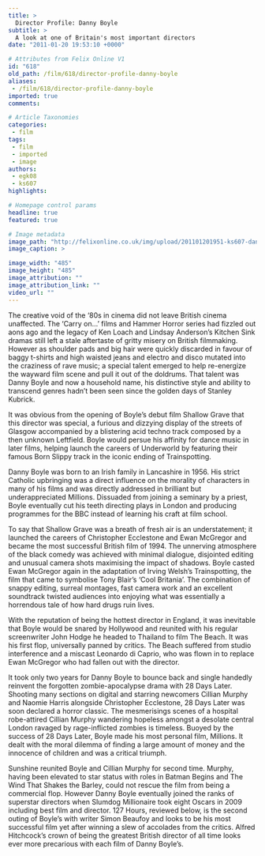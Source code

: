 ```yaml
---
title: >
  Director Profile: Danny Boyle
subtitle: >
  A look at one of Britain's most important directors
date: "2011-01-20 19:53:10 +0000"

# Attributes from Felix Online V1
id: "618"
old_path: /film/618/director-profile-danny-boyle
aliases:
 - /film/618/director-profile-danny-boyle
imported: true
comments:

# Article Taxonomies
categories:
 - film
tags:
 - film
 - imported
 - image
authors:
 - egk08
 - ks607
highlights:

# Homepage control params
headline: true
featured: true

# Image metadata
image_path: "http://felixonline.co.uk/img/upload/201101201951-ks607-dannyboy.jpg"
image_caption: >

image_width: "485"
image_height: "485"
image_attribution: ""
image_attribution_link: ""
video_url: ""
---
```


The creative void of the ‘80s in cinema did not leave British cinema unaffected. The ‘Carry on…’ films and Hammer Horror series had fizzled out aons ago and the legacy of Ken Loach and Lindsay Anderson’s Kitchen Sink dramas still left a stale aftertaste of gritty misery on British filmmaking. However as shoulder pads and big hair were quickly discarded in favour of baggy t-shirts and high waisted jeans and electro and disco mutated into the craziness of rave music; a special talent emerged to help re-energize the wayward film scene and pull it out of the doldrums. That talent was Danny Boyle and now a household name, his distinctive style and ability to transcend genres hadn’t been seen since the golden days of Stanley Kubrick.

It was obvious from the opening of Boyle’s debut film Shallow Grave that this director was special, a furious and dizzying display of the streets of Glasgow accompanied by a blistering acid techno track composed by a then unknown Leftfield. Boyle would persue his affinity for dance music in later films, helping launch the careers of Underworld by featuring their famous Born Slippy track in the iconic ending of Trainspotting.

Danny Boyle was born to an Irish family in Lancashire in 1956. His strict Catholic upbringing was a direct influence on the morality of characters in many of his films and was directly addressed in brilliant but underappreciated Millions. Dissuaded from joining a seminary by a priest, Boyle eventually cut his teeth directing plays in London and producing programmes for the BBC instead of learning his craft at film school.

To say that Shallow Grave was a breath of fresh air is an understatement; it launched the careers of Christopher Ecclestone and Ewan McGregor and became the most successful British film of 1994. The unnerving atmosphere of the black comedy was achieved with minimal dialogue, disjointed editing and unusual camera shots maximising the impact of shadows. Boyle casted Ewan McGregor again in the adaptation of Irving Welsh’s Trainspotting, the film that came to symbolise Tony Blair’s ‘Cool Britania’. The combination of snappy editing, surreal montages, fast camera work and an excellent soundtrack twisted audiences into enjoying what was essentially a horrendous tale of how hard drugs ruin lives.

With the reputation of being the hottest director in England, it was inevitable that Boyle would be snared by Hollywood and reunited with his regular screenwriter John Hodge he headed to Thailand to film The Beach. It was his first flop, universally panned by critics. The Beach suffered from studio interference and a miscast Leonardo di Caprio, who was flown in to replace Ewan McGregor who had fallen out with the director.

It took only two years for Danny Boyle to bounce back and single handedly reinvent the forgotten zombie-apocalypse drama with 28 Days Later. Shooting many sections on digital and starring newcomers Cillian Murphy and Naomie Harris alongside Christopher Ecclestone, 28 Days Later was soon declared a horror classic. The mesmerisings scenes of a hospital robe-attired Cillian Murphy wandering hopeless amongst a desolate central London ravaged by rage-inflicted zombies is timeless. Buoyed by the success of 28 Days Later, Boyle made his most personal film, Millions. It dealt with the moral dilemma of finding a large amount of money and the innocence of children and was a critical triumph.

Sunshine reunited Boyle and Cillian Murphy for second time. Murphy, having been elevated to star status with roles in Batman Begins and The Wind That Shakes the Barley, could not rescue the film from being a commercial flop. However Danny Boyle eventually joined the ranks of superstar directors when Slumdog Millionaire took eight Oscars in 2009 including best film and director. 127 Hours, reviewed below, is the second outing of Boyle’s with writer Simon Beaufoy and looks to be his most successful film yet after winning a slew of accolades from the critics. Alfred Hitchcock’s crown of being the greatest British director of all time looks ever more precarious with each film of Danny Boyle’s.
